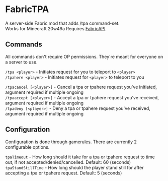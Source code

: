 # FabricTPA
A server-side Fabric mod that adds /tpa command-set.  
Works for Minecraft 20w49a
Requires [FabricAPI](https://www.curseforge.com/minecraft/mc-mods/fabric-api)  

## Commands
All commands don't require OP permissions. They're meant for everyone on a server to use.

`/tpa <player>` - Initiates request for you to teleport to `<player>`  
`/tpahere <player>` - Initiates request for `<player>` to teleport to you

`/tpacancel [<player>]` - Cancel a tpa or tpahere request you've initiated, argument required if multiple ongoing  
`/tpaaccept [<player>]` - Accept a tpa or tpahere request you've received, argument required if multiple ongoing  
`/tpadeny [<player>]` - Deny a tpa or tpahere request you've received, argument required if multiple ongoing  

## Configuration
Configuration is done through gamerules. There are currently 2 configurable options.

`tpaTimeout` - How long should it take for a tpa or tpahere request to time out, if not accepted/denied/cancelled. Default: 60 (seconds)  
`tpaStandStillTime` - How long should the player stand still for after accepting a tpa or tpahere request. Default: 5 (seconds)
